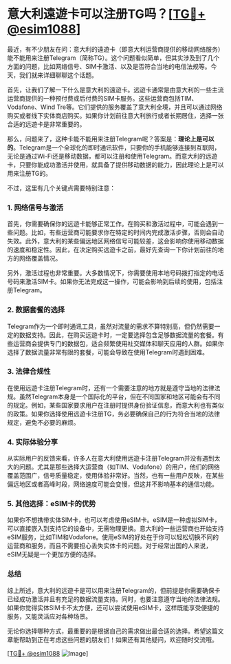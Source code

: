 # 意大利遠遊卡可以注册TG吗？[[TG💪+ @esim1088](https://t.me/s/esim1088)]

最近，有不少朋友在问：意大利的遠遊卡（即意大利运营商提供的移动网络服务）能不能用来注册Telegram（简称TG）。这个问题看似简单，但其实涉及到了几个方面的问题，比如网络信号、SIM卡激活、以及是否符合当地的电信法规等。今天，我们就来详细聊聊这个话题。

首先，让我们了解一下什么是意大利的遠遊卡。远遊卡通常是由意大利的一些主流运营商提供的一种预付费或后付费的SIM卡服务。这些运营商包括TIM、Vodafone、Wind Tre等。它们提供的服务覆盖了意大利全境，并且可以通过网络购买或者线下实体商店购买。如果你计划前往意大利旅行或者长期居住，选择一张合适的远遊卡是非常重要的。

那么，问题来了，这种卡能不能用来注册Telegram呢？答案是：**理论上是可以的**。Telegram是一个全球化的即时通讯软件，只要你的手机能够连接到互联网，无论是通过Wi-Fi还是移动数据，都可以注册和使用Telegram。而意大利的远遊卡，只要你能成功激活并使用，就具备了提供移动数据的能力，因此理论上是可以用来注册TG的。

不过，这里有几个关键点需要特别注意：

### 1. **网络信号与激活**
   首先，你需要确保你的远遊卡能够正常工作。在购买和激活过程中，可能会遇到一些问题。比如，有些运营商可能要求你在特定的时间内完成激活步骤，否则会自动失效。此外，意大利的某些偏远地区网络信号可能较差，这会影响你使用移动数据的速度和稳定性。因此，在决定购买远遊卡之前，最好先查询一下你计划前往的地方的网络覆盖情况。

   另外，激活过程也非常重要。大多数情况下，你需要使用本地号码拨打指定的电话号码来激活SIM卡。如果你无法完成这一操作，可能会影响到后续的使用，包括注册Telegram。

### 2. **数据套餐的选择**
   Telegram作为一个即时通讯工具，虽然对流量的需求不算特别高，但仍然需要一定的数据支持。因此，在购买远遊卡时，一定要选择包含足够数据流量的套餐。有些运营商会提供专门的数据包，适合频繁使用社交媒体和聊天应用的人群。如果你选择了数据流量非常有限的套餐，可能会导致在使用Telegram时遇到困难。

### 3. **法律合规性**
   在使用远遊卡注册Telegram时，还有一个需要注意的地方就是遵守当地的法律法规。虽然Telegram本身是一个国际化的平台，但在不同国家和地区可能会有不同的规定。例如，某些国家要求用户在注册时提供身份验证信息，而意大利也有类似的政策。如果你选择使用远遊卡注册TG，务必要确保自己的行为符合当地的法律规定，避免不必要的麻烦。

### 4. **实际体验分享**
   从实际用户的反馈来看，许多人在意大利使用远遊卡注册Telegram并没有遇到太大的问题。尤其是那些选择大运营商（如TIM、Vodafone）的用户，他们的网络覆盖范围广，信号质量稳定，使用体验非常好。当然，也有一些用户反映，在某些偏远地区或者高峰时段，网络速度可能会变慢，但这并不影响基本的通信功能。

### 5. **其他选择：eSIM卡的优势**
   如果你不想携带实体SIM卡，也可以考虑使用eSIM卡。eSIM是一种虚拟SIM卡，可以直接嵌入到支持它的设备中，无需物理更换。意大利的一些运营商也开始支持eSIM服务，比如TIM和Vodafone。使用eSIM的好处在于你可以轻松切换不同的运营商和服务，而且不需要担心丢失实体卡的问题。对于经常出国的人来说，eSIM无疑是一个更加方便的选择。

### 总结
综上所述，意大利的远遊卡是可以用来注册Telegram的，但前提是你需要确保卡已经成功激活并且有充足的数据流量支持。同时，也要注意遵守当地的法律法规。如果你觉得实体SIM卡不太方便，还可以尝试使用eSIM卡，这样既能享受便捷的服务，又能灵活应对各种场景。

无论你选择哪种方式，最重要的是根据自己的需求做出最合适的选择。希望这篇文章能帮助到正在考虑这些问题的朋友们！如果还有其他疑问，欢迎随时交流哦。

[[TG💪+ @esim1088](https://t.me/s/esim1088) ![Image](https://i.postimg.cc/4NQfJmqS/Snipaste-2025-05-13-00-14-12.png)]